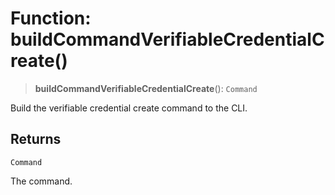 # Function: buildCommandVerifiableCredentialCreate()

> **buildCommandVerifiableCredentialCreate**(): `Command`

Build the verifiable credential create command to the CLI.

## Returns

`Command`

The command.
